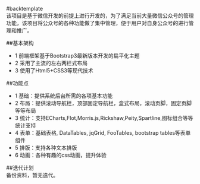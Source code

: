 #backtemplate<br/>
该项目是基于微信开发的前提上进行开发的，为了满足当前大量微信公众号的管理功能，该项目将公众号的各种功能做了集中管理，便于用户对自身公众号的进行管理和推广。

##基本架构<br/>
+   1 前端框架基于Bootstrap3最新版本开发的扁平化主题
+   2 采用了主流的左右两栏式布局
+   3 使用了Html5+CSS3等现代技术


##功能点<br/>
+   1 基础：提供系统后台所需的各项基本功能
+   2 布局：提供滚动导航栏，顶部固定导航栏，盒式布局，滚动页脚，固定页脚等等布局
+   3 统计：支持ECharts,Flot,Morris.js,Rickshaw,Peity,Spartline,图标组合等等统计支持
+   4 表单：基础表格, DataTables, jqGrid, FooTables, bootstrap tables等表单组件
+   5 排版：支持各种文本排版
+   6 动画：各种有趣的css动画，提升体验


##迭代计划<br/>
备份资料，暂无迭代。

